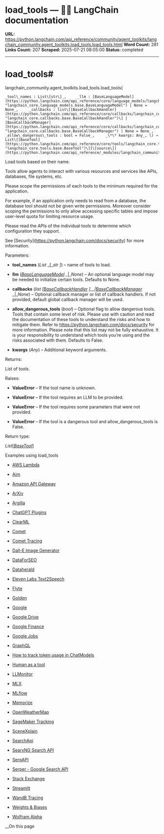 # load_tools — 🦜🔗 LangChain  documentation

**URL:** https://python.langchain.com/api_reference/community/agent_toolkits/langchain_community.agent_toolkits.load_tools.load_tools.html
**Word Count:** 281
**Links Count:** 207
**Scraped:** 2025-07-21 08:05:00
**Status:** completed

---

# load\_tools\#

langchain\_community.agent\_toolkits.load\_tools.load\_tools\(

    _tool\_names : List\[str\]_,     _llm : [BaseLanguageModel](https://python.langchain.com/api_reference/core/language_models/langchain_core.language_models.base.BaseLanguageModel.html#langchain_core.language_models.base.BaseLanguageModel "langchain_core.language_models.base.BaseLanguageModel") | None = None_,     _callbacks : list\[[BaseCallbackHandler](https://python.langchain.com/api_reference/core/callbacks/langchain_core.callbacks.base.BaseCallbackHandler.html#langchain_core.callbacks.base.BaseCallbackHandler "langchain_core.callbacks.base.BaseCallbackHandler")\] | [BaseCallbackManager](https://python.langchain.com/api_reference/core/callbacks/langchain_core.callbacks.base.BaseCallbackManager.html#langchain_core.callbacks.base.BaseCallbackManager "langchain_core.callbacks.base.BaseCallbackManager") | None = None_,     _allow\_dangerous\_tools : bool = False_,     _\*\* kwargs: Any_, \) → List\[[BaseTool](https://python.langchain.com/api_reference/core/tools/langchain_core.tools.base.BaseTool.html#langchain_core.tools.base.BaseTool "langchain_core.tools.base.BaseTool")\][\[source\]](https://python.langchain.com/api_reference/_modules/langchain_community/agent_toolkits/load_tools.html#load_tools)\#     

Load tools based on their name.

Tools allow agents to interact with various resources and services like APIs, databases, file systems, etc.

Please scope the permissions of each tools to the minimum required for the application.

For example, if an application only needs to read from a database, the database tool should not be given write permissions. Moreover consider scoping the permissions to only allow accessing specific tables and impose user-level quota for limiting resource usage.

Please read the APIs of the individual tools to determine which configuration they support.

See \[Security\]\(<https://python.langchain.com/docs/security>\) for more information.

Parameters:     

  * **tool\_names** \(_List_ _\[__str_ _\]_\) – name of tools to load.

  * **llm** \([_BaseLanguageModel_](https://python.langchain.com/api_reference/core/language_models/langchain_core.language_models.base.BaseLanguageModel.html#langchain_core.language_models.base.BaseLanguageModel "langchain_core.language_models.base.BaseLanguageModel") _|__None_\) – An optional language model may be needed to initialize certain tools. Defaults to None.

  * **callbacks** \(_list_ _\[_[_BaseCallbackHandler_](https://python.langchain.com/api_reference/core/callbacks/langchain_core.callbacks.base.BaseCallbackHandler.html#langchain_core.callbacks.base.BaseCallbackHandler "langchain_core.callbacks.base.BaseCallbackHandler") _\]__|_[_BaseCallbackManager_](https://python.langchain.com/api_reference/core/callbacks/langchain_core.callbacks.base.BaseCallbackManager.html#langchain_core.callbacks.base.BaseCallbackManager "langchain_core.callbacks.base.BaseCallbackManager") _|__None_\) – Optional callback manager or list of callback handlers. If not provided, default global callback manager will be used.

  * **allow\_dangerous\_tools** \(_bool_\) – Optional flag to allow dangerous tools. Tools that contain some level of risk. Please use with caution and read the documentation of these tools to understand the risks and how to mitigate them. Refer to <https://python.langchain.com/docs/security> for more information. Please note that this list may not be fully exhaustive. It is your responsibility to understand which tools you’re using and the risks associated with them. Defaults to False.

  * **kwargs** \(_Any_\) – Additional keyword arguments.

Returns:     

List of tools.

Raises:     

  * **ValueError** – If the tool name is unknown.

  * **ValueError** – If the tool requires an LLM to be provided.

  * **ValueError** – If the tool requires some parameters that were not provided.

  * **ValueError** – If the tool is a dangerous tool and allow\_dangerous\_tools is False.

Return type:     

_List_\[[_BaseTool_](https://python.langchain.com/api_reference/core/tools/langchain_core.tools.base.BaseTool.html#langchain_core.tools.base.BaseTool "langchain_core.tools.base.BaseTool")\]

Examples using load\_tools

  * [AWS Lambda](https://python.langchain.com/docs/integrations/tools/awslambda/)

  * [Aim](https://python.langchain.com/docs/integrations/providers/aim_tracking/)

  * [Amazon API Gateway](https://python.langchain.com/docs/integrations/llms/amazon_api_gateway/)

  * [ArXiv](https://python.langchain.com/docs/integrations/tools/arxiv/)

  * [Argilla](https://python.langchain.com/docs/integrations/callbacks/argilla/)

  * [ChatGPT Plugins](https://python.langchain.com/docs/integrations/tools/chatgpt_plugins/)

  * [ClearML](https://python.langchain.com/docs/integrations/providers/clearml_tracking/)

  * [Comet](https://python.langchain.com/docs/integrations/providers/comet_tracking/)

  * [Comet Tracing](https://python.langchain.com/docs/integrations/callbacks/comet_tracing/)

  * [Dall-E Image Generator](https://python.langchain.com/docs/integrations/tools/dalle_image_generator/)

  * [DataForSEO](https://python.langchain.com/docs/integrations/providers/dataforseo/)

  * [Dataherald](https://python.langchain.com/docs/integrations/providers/dataherald/)

  * [Eleven Labs Text2Speech](https://python.langchain.com/docs/integrations/tools/eleven_labs_tts/)

  * [Flyte](https://python.langchain.com/docs/integrations/providers/flyte/)

  * [Golden](https://python.langchain.com/docs/integrations/providers/golden/)

  * [Google](https://python.langchain.com/docs/integrations/providers/google/)

  * [Google Drive](https://python.langchain.com/docs/integrations/tools/google_drive/)

  * [Google Finance](https://python.langchain.com/docs/integrations/tools/google_finance/)

  * [Google Jobs](https://python.langchain.com/docs/integrations/tools/google_jobs/)

  * [GraphQL](https://python.langchain.com/docs/integrations/tools/graphql/)

  * [How to track token usage in ChatModels](https://python.langchain.com/docs/how_to/chat_token_usage_tracking/)

  * [Human as a tool](https://python.langchain.com/docs/integrations/tools/human_tools/)

  * [LLMonitor](https://python.langchain.com/docs/integrations/callbacks/llmonitor/)

  * [MLX](https://python.langchain.com/docs/integrations/chat/mlx/)

  * [MLflow](https://python.langchain.com/docs/integrations/providers/mlflow_tracking/)

  * [Memorize](https://python.langchain.com/docs/integrations/tools/memorize/)

  * [OpenWeatherMap](https://python.langchain.com/docs/integrations/providers/openweathermap/)

  * [SageMaker Tracking](https://python.langchain.com/docs/integrations/callbacks/sagemaker_tracking/)

  * [SceneXplain](https://python.langchain.com/docs/integrations/tools/sceneXplain/)

  * [SearchApi](https://python.langchain.com/docs/integrations/providers/searchapi/)

  * [SearxNG Search API](https://python.langchain.com/docs/integrations/providers/searx/)

  * [SerpAPI](https://python.langchain.com/docs/integrations/providers/serpapi/)

  * [Serper - Google Search API](https://python.langchain.com/docs/integrations/providers/google_serper/)

  * [Stack Exchange](https://python.langchain.com/docs/integrations/providers/stackexchange/)

  * [Streamlit](https://python.langchain.com/docs/integrations/callbacks/streamlit/)

  * [WandB Tracing](https://python.langchain.com/docs/integrations/providers/wandb_tracing/)

  * [Weights & Biases](https://python.langchain.com/docs/integrations/providers/wandb_tracking/)

  * [Wolfram Alpha](https://python.langchain.com/docs/integrations/providers/wolfram_alpha/)

__On this page